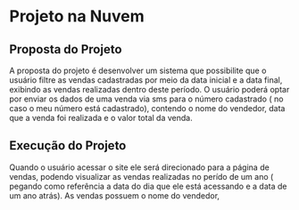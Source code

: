 # Projeto na Nuvem

## Proposta do Projeto
<p>A proposta do projeto é desenvolver um sistema que possibilite que o usuário filtre as vendas cadastradas por meio da data inicial e a data final,
exibindo as vendas realizadas dentro deste período. O usuário poderá optar por enviar os dados de uma venda via sms para o número cadastrado 
( no caso o meu número está cadastrado), contendo o nome do vendedor, data que a venda foi realizada e o valor total da venda.</p>

## Execução do Projeto

<p>Quando o usuário acessar o site ele será direcionado para a página de vendas, podendo visualizar as vendas realizadas no perído de um ano ( pegando como
referência a data do dia que ele está acessando e a data de um ano atrás). As vendas possuem o nome do vendedor, </p>

